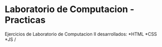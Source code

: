 # Laboratorio de Computacion - Practicas
Ejercicios de Laboratorio de Computacion II desarrollados: 
*HTML
*CSS 
*JS
/
